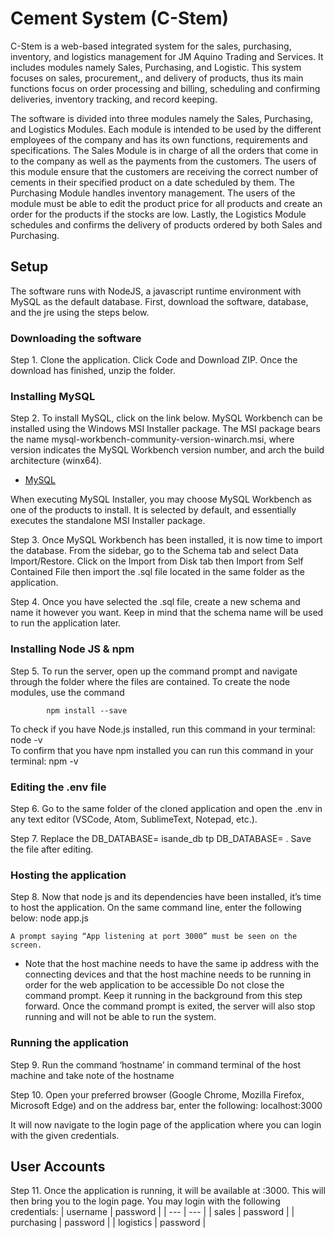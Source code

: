 # Cement System (C-Stem)
C-Stem is a web-based integrated system for the sales, purchasing, inventory, and logistics management for JM Aquino Trading and Services. It includes modules namely Sales, Purchasing, and Logistic. This system focuses on sales, procurement,, and delivery of products, thus its  main functions focus on order processing and billing, scheduling and confirming deliveries, inventory tracking, and record keeping. 

The software is divided into three modules namely the Sales, Purchasing, and Logistics Modules. Each module is intended to be used by the different employees of the company and has its own functions, requirements and specifications. The Sales Module is in charge of all the orders that come in to the company as well as the payments from the customers. The users of this module ensure that the customers are receiving the correct number of cements in their specified product on a date scheduled by them. The Purchasing Module handles inventory management. The users of the module must be able to edit the product price for all products and create an order for the products if the stocks are low. Lastly, the Logistics Module schedules and confirms the delivery of products ordered by both Sales and Purchasing. 

## Setup

The software runs with NodeJS, a javascript runtime environment with MySQL as the default database. First, download the software, database, and the jre using the steps below.

### Downloading the software

Step 1.  Clone the application. Click Code and Download ZIP. Once the download has finished, unzip the folder. 

### Installing MySQL

Step 2. To install MySQL, click on the link below. MySQL Workbench can be installed using the Windows MSI Installer package. The MSI package bears the name mysql-workbench-community-version-winarch.msi, where version indicates the MySQL Workbench version number, and arch the build architecture (winx64).

-  [MySQL](https://dev.mysql.com/downloads/workbench/)

When executing MySQL Installer, you may choose MySQL Workbench as one of the products to install. It is selected by default, and essentially executes the standalone MSI Installer package.

Step 3. Once MySQL Workbench has been installed, it is now time to import the database. From the sidebar, go to the Schema tab and select Data Import/Restore. Click on the Import from Disk tab then Import from Self Contained File then import the .sql file located in the same folder as the application. 

Step 4. Once you have selected the .sql file, create a new schema and name it however you want. Keep in mind that the schema name will be used to run the application later. 

### Installing Node JS & npm

Step 5. To run the server, open up the command prompt and navigate through the folder where the files are contained. To create the node modules, use the command

            npm install --save

To check if you have Node.js installed, run this command in your terminal:  
            node -v                                           
To confirm that you have npm installed you can run this command in your terminal: 
            npm -v

### Editing the .env file

Step 6. Go to the same folder of the cloned application and open the .env in any text editor (VSCode, Atom, SublimeText, Notepad, etc.). 

Step 7. Replace the DB_DATABASE= isande_db tp DB_DATABASE= <name of the schema that was imported in MySQL Workbench earlier>. Save the file after editing.

### Hosting the application

Step 8. Now that node js and its dependencies have been installed, it’s time to host the application. On the same command line, enter the following below:
            node app.js

	A prompt saying “App listening at port 3000” must be seen on the screen. 
* Note that the host machine needs to have the same ip address with the connecting devices and that the host machine needs to be running in order for the web application to be accessible
Do not close the command prompt. Keep it running in the background from this step forward. Once the command prompt is exited, the server will also stop running and will not be able to run the system. 

### Running the application

Step   9.   Run the command ‘hostname’ in command terminal of the host machine and take note of the hostname 

Step 10. Open your preferred browser (Google Chrome, Mozilla Firefox, Microsoft Edge) and on the address bar, enter the following:
            localhost:3000

It will now navigate to the login page of the application where you can login with the given credentials. 

## User Accounts
Step 11. Once the application is running, it will be available at <hostname>:3000. This will then bring you to the login page. You may login with the following credentials:
 | username | password |
| --- | --- |
| sales | password |
| purchasing | password |
| logistics | password |

